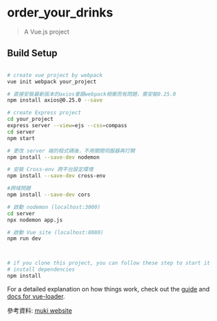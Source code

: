 # order_your_drinks

> A Vue.js project

## Build Setup


``` bash

# create vue project by webpack
vue init webpack your_project

# 直接安裝最新版本的axios會跟webpack相衝而有問題，需安裝0.25.0
npm install axios@0.25.0 --save

# create Express project
cd your_project
express server --view=ejs --css=compass
cd server
npm start

# 更改 server 端的程式碼後，不用關閉伺服器再打開
npm install --save-dev nodemon 

# 安裝 Cross-env 跨平台設定環境
npm install --save-dev cross-env 

#跨域問題
npm install --save-dev cors

# 啟動 nodemon (localhost:3000)
cd server
npx nodemon app.js

# 啟動 Vue site (localhost:8080)
npm run dev



# if you clone this project, you can follow these step to start it 
# install dependencies
npm install

```

For a detailed explanation on how things work, check out the [guide](http://vuejs-templates.github.io/webpack/) and [docs for vue-loader](http://vuejs.github.io/vue-loader).

參考資料: [muki website](https://muki.tw/vue-express-project/)
